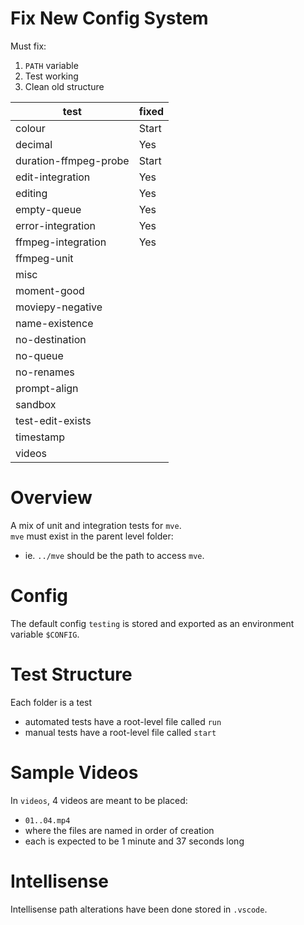 # Fix New Config System

Must fix:

1. `PATH` variable
2. Test working
3. Clean old structure

| test                  | fixed |
| --------------------- | ----- |
| colour                | Start |
| decimal               | Yes   |
| duration-ffmpeg-probe | Start |
| edit-integration      | Yes   |
| editing               | Yes   |
| empty-queue           | Yes   |
| error-integration     | Yes   |
| ffmpeg-integration    | Yes   |
| ffmpeg-unit           |       |
| misc                  |       |
| moment-good           |       |
| moviepy-negative      |       |
| name-existence        |       |
| no-destination        |       |
| no-queue              |       |
| no-renames            |       |
| prompt-align          |       |
| sandbox               |       |
| test-edit-exists      |       |
| timestamp             |       |
| videos                |       |

# Overview

A mix of unit and integration tests for `mve`.  
`mve` must exist in the parent level folder:

- ie. `../mve` should be the path to access `mve`.

# Config

The default config `testing` is stored and exported as an environment variable `$CONFIG`.

# Test Structure

Each folder is a test

- automated tests have a root-level file called `run`
- manual tests have a root-level file called `start`

# Sample Videos

In `videos`, 4 videos are meant to be placed:

- `01..04.mp4`
- where the files are named in order of creation
- each is expected to be 1 minute and 37 seconds long

# Intellisense

Intellisense path alterations have been done stored in `.vscode`.
